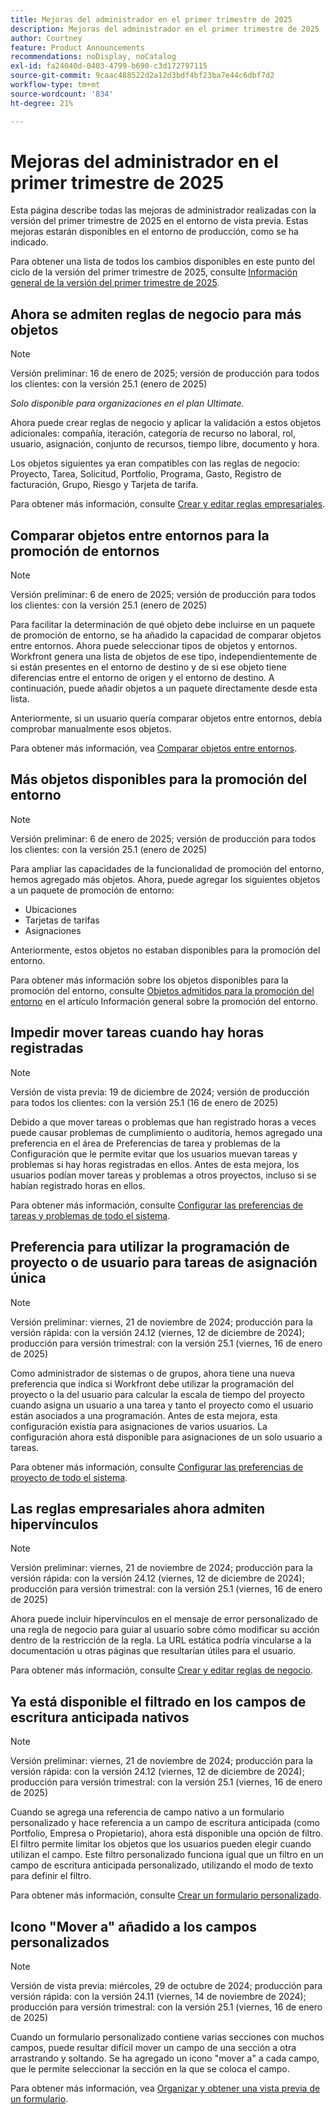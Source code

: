```yaml
---
title: Mejoras del administrador en el primer trimestre de 2025
description: Mejoras del administrador en el primer trimestre de 2025
author: Courtney
feature: Product Announcements
recommendations: noDisplay, noCatalog
exl-id: fa24040d-0403-4799-b690-c3d172797115
source-git-commit: 9caac488522d2a12d3bdf4bf23ba7e44c6dbf7d2
workflow-type: tm+mt
source-wordcount: '834'
ht-degree: 21%

---
```


# Mejoras del administrador en el primer trimestre de 2025

Esta página describe todas las mejoras de administrador realizadas con la versión del primer trimestre de 2025 en el entorno de vista previa. Estas mejoras estarán disponibles en el entorno de producción, como se ha indicado.

Para obtener una lista de todos los cambios disponibles en este punto del ciclo de la versión del primer trimestre de 2025, consulte [Información general de la versión del primer trimestre de 2025](/help/quicksilver/product-announcements/product-releases/25-q1-release-activity/25-q1-release-overview.md).

## Ahora se admiten reglas de negocio para más objetos

>[!NOTE]
>
>Versión preliminar: 16 de enero de 2025; versión de producción para todos los clientes: con la versión 25.1 (enero de 2025)
>
>_Solo disponible para organizaciones en el plan Ultimate._

Ahora puede crear reglas de negocio y aplicar la validación a estos objetos adicionales: compañía, iteración, categoría de recurso no laboral, rol, usuario, asignación, conjunto de recursos, tiempo libre, documento y hora.

Los objetos siguientes ya eran compatibles con las reglas de negocio: Proyecto, Tarea, Solicitud, Portfolio, Programa, Gasto, Registro de facturación, Grupo, Riesgo y Tarjeta de tarifa.

Para obtener más información, consulte [Crear y editar reglas empresariales](/help/quicksilver/administration-and-setup/set-up-workfront/configure-system-defaults/business-rules.md).

## Comparar objetos entre entornos para la promoción de entornos

>[!NOTE]
>
>Versión preliminar: 6 de enero de 2025; versión de producción para todos los clientes: con la versión 25.1 (enero de 2025)

Para facilitar la determinación de qué objeto debe incluirse en un paquete de promoción de entorno, se ha añadido la capacidad de comparar objetos entre entornos. Ahora puede seleccionar tipos de objetos y entornos. Workfront genera una lista de objetos de ese tipo, independientemente de si están presentes en el entorno de destino y de si ese objeto tiene diferencias entre el entorno de origen y el entorno de destino. A continuación, puede añadir objetos a un paquete directamente desde esta lista.

Anteriormente, si un usuario quería comparar objetos entre entornos, debía comprobar manualmente esos objetos.

Para obtener más información, vea [Comparar objetos entre entornos](/help/quicksilver/administration-and-setup/set-up-workfront/workfront-testing-environments/environment-promotion-compare.md).

## Más objetos disponibles para la promoción del entorno

>[!NOTE]
>
>Versión preliminar: 6 de enero de 2025; versión de producción para todos los clientes: con la versión 25.1 (enero de 2025)

Para ampliar las capacidades de la funcionalidad de promoción del entorno, hemos agregado más objetos. Ahora, puede agregar los siguientes objetos a un paquete de promoción de entorno:

* Ubicaciones
* Tarjetas de tarifas
* Asignaciones

Anteriormente, estos objetos no estaban disponibles para la promoción del entorno.

Para obtener más información sobre los objetos disponibles para la promoción del entorno, consulte [Objetos admitidos para la promoción del entorno](/help/quicksilver/administration-and-setup/set-up-workfront/workfront-testing-environments/environment-promotion-in-wf.md#supported-objects-for-environment-promotion) en el artículo Información general sobre la promoción del entorno.

## Impedir mover tareas cuando hay horas registradas

>[!NOTE]
>
>Versión de vista previa: 19 de diciembre de 2024; versión de producción para todos los clientes: con la versión 25.1 (16 de enero de 2025)

Debido a que mover tareas o problemas que han registrado horas a veces puede causar problemas de cumplimiento o auditoría, hemos agregado una preferencia en el área de Preferencias de tarea y problemas de la Configuración que le permite evitar que los usuarios muevan tareas y problemas si hay horas registradas en ellos. Antes de esta mejora, los usuarios podían mover tareas y problemas a otros proyectos, incluso si se habían registrado horas en ellos.

Para obtener más información, consulte [Configurar las preferencias de tareas y problemas de todo el sistema](/help/quicksilver/administration-and-setup/set-up-workfront/configure-system-defaults/set-task-issue-preferences.md).

## Preferencia para utilizar la programación de proyecto o de usuario para tareas de asignación única

>[!NOTE]
>
>Versión preliminar: viernes, 21 de noviembre de 2024; producción para la versión rápida: con la versión 24.12 (viernes, 12 de diciembre de 2024); producción para versión trimestral: con la versión 25.1 (viernes, 16 de enero de 2025)

Como administrador de sistemas o de grupos, ahora tiene una nueva preferencia que indica si Workfront debe utilizar la programación del proyecto o la del usuario para calcular la escala de tiempo del proyecto cuando asigna un usuario a una tarea y tanto el proyecto como el usuario están asociados a una programación. Antes de esta mejora, esta configuración existía para asignaciones de varios usuarios. La configuración ahora está disponible para asignaciones de un solo usuario a tareas.

Para obtener más información, consulte [Configurar las preferencias de proyecto de todo el sistema](/help/quicksilver/administration-and-setup/set-up-workfront/configure-system-defaults/set-project-preferences.md).

## Las reglas empresariales ahora admiten hipervínculos

>[!NOTE]
>
>Versión preliminar: viernes, 21 de noviembre de 2024; producción para la versión rápida: con la versión 24.12 (viernes, 12 de diciembre de 2024); producción para versión trimestral: con la versión 25.1 (viernes, 16 de enero de 2025)

Ahora puede incluir hipervínculos en el mensaje de error personalizado de una regla de negocio para guiar al usuario sobre cómo modificar su acción dentro de la restricción de la regla. La URL estática podría vincularse a la documentación u otras páginas que resultarían útiles para el usuario.

Para obtener más información, consulte [Crear y editar reglas de negocio](/help/quicksilver/administration-and-setup/set-up-workfront/configure-system-defaults/business-rules.md).

## Ya está disponible el filtrado en los campos de escritura anticipada nativos

>[!NOTE]
>
>Versión preliminar: viernes, 21 de noviembre de 2024; producción para la versión rápida: con la versión 24.12 (viernes, 12 de diciembre de 2024); producción para versión trimestral: con la versión 25.1 (viernes, 16 de enero de 2025)

Cuando se agrega una referencia de campo nativo a un formulario personalizado y hace referencia a un campo de escritura anticipada (como Portfolio, Empresa o Propietario), ahora está disponible una opción de filtro. El filtro permite limitar los objetos que los usuarios pueden elegir cuando utilizan el campo. Este filtro personalizado funciona igual que un filtro en un campo de escritura anticipada personalizado, utilizando el modo de texto para definir el filtro.

Para obtener más información, consulte [Crear un formulario personalizado](/help/quicksilver/administration-and-setup/customize-workfront/create-manage-custom-forms/form-designer/design-a-form/design-a-form.md).

## Icono &quot;Mover a&quot; añadido a los campos personalizados

>[!NOTE]
>
>Versión de vista previa: miércoles, 29 de octubre de 2024; producción para versión rápida: con la versión 24.11 (viernes, 14 de noviembre de 2024); producción para versión trimestral: con la versión 25.1 (viernes, 16 de enero de 2025)

Cuando un formulario personalizado contiene varias secciones con muchos campos, puede resultar difícil mover un campo de una sección a otra arrastrando y soltando. Se ha agregado un icono &quot;mover a&quot; a cada campo, que le permite seleccionar la sección en la que se coloca el campo.

Para obtener más información, vea [Organizar y obtener una vista previa de un formulario](/help/quicksilver/administration-and-setup/customize-workfront/create-manage-custom-forms/form-designer/design-a-form/organize-a-form.md).
